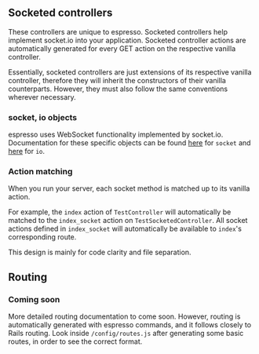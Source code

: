 ## Socketed controllers
These controllers are unique to espresso. Socketed controllers help implement socket.io into your application. Socketed controller actions are automatically generated for every GET action on the respective vanilla controller.

Essentially, socketed controllers are just extensions of its respective vanilla controller, therefore they will inherit the constructors of their vanilla counterparts. However, they must also follow the same conventions wherever necessary. 

### socket, io objects
espresso uses WebSocket functionality implemented by socket.io. Documentation for these specific objects can be found <a href="https://socket.io/docs/server-api/#socket" target="_blank">here</a> for `socket` and <a href="https://socket.io/docs/rooms-and-namespaces/" target="_blank">here</a> for `io`.

### Action matching
When you run your server, each socket method is matched up to its vanilla action.

For example, the `index` action of `TestController` will automatically be matched to the `index_socket` action on `TestSocketedController`. All socket actions defined in `index_socket` will automatically be available to `index`'s corresponding route.

This design is mainly for code clarity and file separation.

## Routing
### Coming soon
More detailed routing documentation to come soon. However, routing is automatically generated with espresso commands, and it follows closely to Rails routing. Look inside `/config/routes.js` after generating some basic routes, in order to see the correct format.